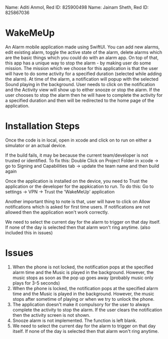 Name: Aditi Anmol, Red ID: 825900498
Name: Jainam Sheth, Red ID: 825867036
# WakeMeUp

An Alarm mobile application made using SwiftUI.
You can add new alarms, edit existing alarm, toggle the active state of the alarm, delete alarms which are the basic things which you could do with an alarm app.
On top of that, this app has a unique way to stop the alarm - by making user do some mission. The mission which we choose for this application is that the user will have to do some activity for a specified duration (selected while adding the alarm). At time of the alarm, a notification will popup with the selected Sound playing in the background. User needs to click on the notification and the Activity view will show up to either snooze or stop the alarm. If the user chooses to stop the alarm then he will have to complete the activity for a specified duration and then will be redirected to the home page of the application.

# Installation Steps
Once the code is in local, open in xcode and click on to run on either a simulator or an actual device.

If the build fails, it may be because the current team/developer is not trusted or identified. To fix this:
Double Click on Project Folder in xcode -> go to Signing and Capabilities tab -> update the team name and then build again

Once the application is installed on the device, you need to Trust the application or the developer for the appkication to run. To do this:
Go to settings -> VPN -> Trust the 'WakeMeUp' application

Another important thing to note is that, user will have to click on Allow notifications which is asked for first time users. If notifications are not allowed then the application won't work correctly.

We need to select the current day for the alarm to trigger on that day itself. If none of the day is selected then that alarm won't ring anytime. (also included this in issues)

# Issues
1. When the phone is not locked, the notification pops at the specified alarm time and the Music is played in the background. However, the music stops as soon as the pop up goes away (probably music only plays for 3-5 seconds)
2. When the phone is locked, the notification pops at the specified alarm time and the Music is played in the background. However, the music stops after sometime of playing or when we try to unlock the phone.
3. The application doesn't make it compulsory for the user to always complete the activity to stop the alarm. If the user clears the notification then the activity screen is not shown.
4. Snooze alarm is not implemented. The function is left blank.
5. We need to select the current day for the alarm to trigger on that day itself. If none of the day is selected then that alarm won't ring anytime.
